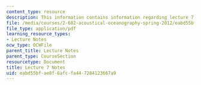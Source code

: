 ```yaml
---
content_type: resource
description: This information contains information regarding lecture 7 notes.
file: /media/courses/2-682-acoustical-oceanography-spring-2012/eabd55bfae8f6afcfa447284123667a9_MIT2_682S12_lec07.pdf
file_type: application/pdf
learning_resource_types:
- Lecture Notes
ocw_type: OCWFile
parent_title: Lecture Notes
parent_type: CourseSection
resourcetype: Document
title: Lecture 7 Notes
uid: eabd55bf-ae8f-6afc-fa44-7284123667a9
---
```

